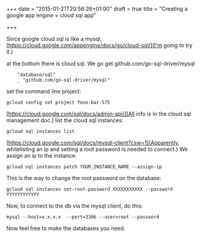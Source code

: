 +++
date = "2015-01-21T20:56:26+01:00"
draft = true
title = "Creating a google app engine + cloud sql app"

+++

Since google cloud sql is like a mysql,
[https://cloud.google.com/appengine/docs/go/cloud-sql/](I'm going to try it.)

at the bottom there is cloud sql. We go get github.com/go-sql-driver/mysql
```
	"database/sql"
	_ "github.com/go-sql-driver/mysql"
```
set the command line project:
```
gcloud config set project fooo-bar-575
```
[https://cloud.google.com/sql/docs/admin-api/](All info is in the cloud sql management doc.)
list the cloud sql instances:
```
gcloud sql instances list
```

[https://cloud.google.com/sql/docs/mysql-client?csw=1](Apparently, whitelisting an ip and setting a root password is needed to connect.) We assign an ip to the instance:

```
gcloud sql instances patch YOUR_INSTANCE_NAME --assign-ip
```

This is the way to change the root password on the database:

```
gcloud sql instances set-root-password XXXXXXXXXXX --password YYYYYYYYYYYY
```
Now, to connect to the db via the mysql client, do this:

```
mysql --host=x.x.x.x  --port=3306 --user=root --password
```

Now feel free to make the databases you need.

